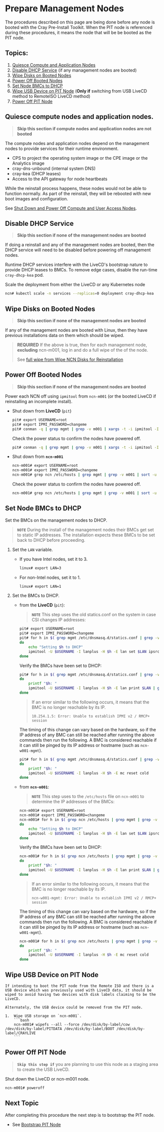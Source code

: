 # Prepare Management Nodes

The procedures described on this page are being done before any node is booted with the Cray Pre-Install Toolkit. When the PIT node is referenced during these procedures, it means the node that will be be booted as the PIT node.

## Topics:

1. [Quiesce Compute and Application Nodes](#quiesce_compute_and_application_nodes)
1. [Disable DHCP Service](#disable_dhcp_service) (if any management nodes are booted)
1. [Wipe Disks on Booted Nodes](#wipe_disks_on_booted_nodes)
1. [Power Off Booted Nodes](#power_off_booted_nodes)
1. [Set Node BMCs to DHCP](#set_node_bmcs_to_dhcp)
1. [Wipe USB Device on PIT Node](#wipe_usb_device_on_pit_node) (**Only if** switching from USB LiveCD method to RemoteISO LiveCD method)
1. [Power Off PIT Node](#power_off_pit_node)

<a name="quiesce_compute_and_application_nodes"></a>
## Quiesce compute nodes and application nodes.

> **Skip this section if compute nodes and application nodes are not booted**

The compute nodes and application nodes depend on the management nodes to provide services for their runtime environment.

* CPS to project the operating system image or the CPE image or the Analytics image
* cray-dns-unbound (internal system DNS)
* cray-kea (DHCP leases)
* Access to the API gateway for node heartbeats

While the reinstall process happens, these nodes would not be able to function normally. As part of the reinstall, they will be rebooted with new boot images and configuration.

See [Shut Down and Power Off Compute and User Access Nodes](../operations/power_management/Shut_Down_and_Power_Off_Compute_and_User_Access_Nodes.md).

<a name="disable_dhcp_service"></a>
## Disable DHCP Service

> **Skip this section if none of the management nodes are booted**

If doing a reinstall and any of the management nodes are booted, then the DHCP service will need to be disabled before powering off management nodes.

Runtime DHCP services interfere with the LiveCD's bootstrap nature to provide DHCP leases to BMCs. To remove edge cases, disable the run-time `cray-dhcp-kea` pod.

Scale the deployment from either the LiveCD or any Kubernetes node

```bash
ncn# kubectl scale -n services --replicas=0 deployment cray-dhcp-kea
```

<a name="wipe_disks_on_booted_nodes"></a>
## Wipe Disks on Booted Nodes

> **Skip this section if none of the management nodes are booted**

If any of the management nodes are booted with Linux, then they have previous installations data on them which should be wiped.

>**REQUIRED** If the above is true, then for each management node, **excluding** ncn-m001, log in and do a full wipe of the of the node.
>
> See [full wipe from Wipe NCN Disks for Reinstallation](wipe_ncn_disks_for_reinstallation.md#full-wipe)

<a name="power_off_booted_nodes"></a>
## Power Off Booted Nodes

> **Skip this section if none of the management nodes are booted**

Power each NCN off using `ipmitool` from `ncn-m001` (or the booted LiveCD if reinstalling an incomplete install).

* Shut down from **LiveCD** (`pit`)

    ```bash
    pit# export USERNAME=root
    pit# export IPMI_PASSWORD=changeme
    pit# conman -q | grep mgmt | grep -v m001 | xargs -t -i ipmitool -I lanplus -U $USERNAME -E -H {} power off
    ```

    Check the power status to confirm the nodes have powered off.
    ```bash
    pit# conman -q | grep mgmt | grep -v m001 | xargs -t -i ipmitool -I lanplus -U $USERNAME -E -H {} power status
    ```

* Shut down from **`ncn-m001`**

    ```bash
    ncn-m001# export USERNAME=root
    ncn-m001# export IPMI_PASSWORD=changeme
    ncn-m001# grep ncn /etc/hosts | grep mgmt | grep -v m001 | sort -u | awk '{print $2}' | xargs -t -i ipmitool -I lanplus -U $USERNAME -E -H {} power off
    ```

    Check the power status to confirm the nodes have powered off.
    ```bash
    ncn-m001# grep ncn /etc/hosts | grep mgmt | grep -v m001 | sort -u | awk '{print $2}' | xargs -t -i ipmitool -I lanplus -U $USERNAME -E -H {} power status
    ```

<a name="set_node_bmcs_to_dhcp"></a>
## Set Node BMCs to DHCP

Set the BMCs on the management nodes to DHCP.
> **`NOTE`** During the install of the management nodes their BMCs get set to static IP addresses. The installation expects these BMCs to be set back to DHCP before proceeding.
   
1. Set the `LAN` variable.
    * If you have Intel nodes, set it to 3.
        ```bash
        linux# export LAN=3
        ```

    * For non-Intel nodes, set it to 1.
        ```bash
        linux# export LAN=1
        ```
1. Set the BMCs to DHCP.

    * from the **LiveCD** (`pit`):
        > **`NOTE`** This step uses the old statics.conf on the system in case CSI changes IP addresses:

        ```bash
        pit# export USERNAME=root
        pit# export IPMI_PASSWORD=changeme
        pit# for h in $( grep mgmt /etc/dnsmasq.d/statics.conf | grep -v m001 | awk -F ',' '{print $2}' )
        do
            echo "Setting $h to DHCP"
            ipmitool -U $USERNAME -I lanplus -H $h -E lan set $LAN ipsrc dhcp
        done
        ```

        Verify the BMCs have been set to DHCP:
        ```bash
        pit# for h in $( grep mgmt /etc/dnsmasq.d/statics.conf | grep -v m001 | awk -F ',' '{print $2}' )
        do
            printf "$h: "
            ipmitool -U $USERNAME -I lanplus -H $h -E lan print $LAN | grep Source
        done
        ```

        > If an error similar to the following occurs, it means that the BMC is no longer reachable by its IP.
        > ```
        > 10.254.1.5: Error: Unable to establish IPMI v2 / RMCP+ session
        > ```

        The timing of this change can vary based on the hardware, so if the IP address of any BMC can still be reached after running the above commands then run the following. A BMC is considered reachable if it can still be pinged by its IP address or hostname (such as `ncn-w001-mgmt`).

        ```bash
        pit# for h in $( grep mgmt /etc/dnsmasq.d/statics.conf | grep -v m001 | awk -F ',' '{print $2}' )
        do
            printf "$h: "
            ipmitool -U $USERNAME -I lanplus -H $h -E mc reset cold
        done
        ```

    * from **`ncn-m001`**:
        > **`NOTE`** This step uses to the `/etc/hosts` file on `ncn-m001` to determine the IP addresses of the BMCs:

        ```bash
        ncn-m001# export USERNAME=root
        ncn-m001# export IPMI_PASSWORD=changeme
        ncn-m001# for h in $( grep ncn /etc/hosts | grep mgmt | grep -v m001 | awk '{print $2}' )
        do
            echo "Setting $h to DHCP"
            ipmitool -U $USERNAME -I lanplus -H $h -E lan set $LAN ipsrc dhcp
        done
        ```

        Verify the BMCs have been set to DHCP:
        ```bash
        ncn-m001# for h in $( grep ncn /etc/hosts | grep mgmt | grep -v m001 | awk '{print $2}' )
        do
            printf "$h: "
            ipmitool -U $USERNAME -I lanplus -H $h -E lan print $LAN | grep Source
        done
        ```
        > If an error similar to the following occurs, it means that the BMC is no longer reachable by its IP.
        > ```
        > ncn-w001-mgmt: Error: Unable to establish IPMI v2 / RMCP+ session
        > ```

        The timing of this change can vary based on the hardware, so if the IP address of any BMC can still be reached after running the above commands then run the following. A BMC is considered reachable if it can still be pinged by its IP address or hostname (such as `ncn-w001-mgmt`).

        ```bash
        ncn-m001# for h in $( grep ncn /etc/hosts | grep mgmt | grep -v m001 | awk '{print $2}' )
        do
            printf "$h: "
            ipmitool -U $USERNAME -I lanplus -H $h -E mc reset cold
        done
        ```

<a name="wipe_usb_device_on_pit_node"></a>
## Wipe USB Device on PIT Node

    If intending to boot the PIT node from the Remote ISO and there is a USB device which was previously used with LiveCD data, it should be wiped to avoid having two devices with disk labels claiming to be the LiveCD.

    Alternately, the USB device could be removed from the PIT node.

    1.  Wipe USB storage on `ncn-m001`.
        ```bash
        ncn-m001# wipefs --all --force /dev/disk/by-label/cow /dev/disk/by-label/PITDATA /dev/disk/by-label/BOOT /dev/disk/by-label/CRAYLIVE
        ```

<a name="power_off_pit_node"></a>
## Power Off PIT Node

> **`Skip this step if`** you are planning to use this node as a staging area to create the USB LiveCD.

Shut down the LiveCD or ncn-m001 node.
```bash
ncn-m001# poweroff
```

<a name="next-topic"></a>
## Next Topic

   After completing this procedure the next step is to bootstrap the PIT node.

   * See [Bootstrap PIT Node](index.md#bootstrap_pit_node)

